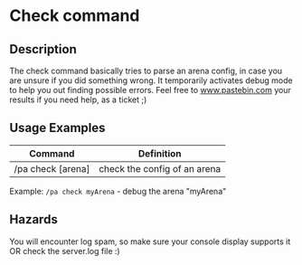 # Check command

## Description

The check command basically tries to parse an arena config, in case you are unsure if you did something wrong. It temporarily activates debug mode to help you out finding possible errors. Feel free to www.pastebin.com your results if you need help, as a ticket ;)

##  Usage Examples

Command |  Definition
------------- | -------------
/pa check [arena] | check the config of an arena

Example: `/pa check myArena` - debug the arena "myArena"

##  Hazards

You will encounter log spam, so make sure your console display supports it OR check the server.log file :)